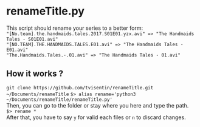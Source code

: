 # renameTitle.py
This script should rename your series to a better form:<br />
`"[No.team].the.handmaids.tales.2017.S01E01.yzx.avi" => "The Handmaids Tales - S01E01.avi"`<br />
`"[NO.TEAM].THE.HANDMAIDS.TALES.E01.avi" => "The Handmaids Tales - E01.avi"`<br />
`"The.Handmaids.Tales.-.01.avi" => "The Handmaids Tales - 01.avi"`

## How it works ?

`git clone https://github.com/tvisentin/renameTitle.git ~/Documents/renameTitle`
`$> alias rename='python3 ~/Documents/renameTitle/renameTitle.py'`<br />
Then, you can go to the folder or stay where you here and type the path.<br />
`$> rename *`<br />
After that, you have to say `y` for valid each files or `n` to discard changes.
